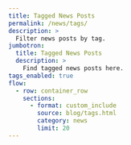 ```yaml
---
title: Tagged News Posts
permalink: /news/tags/
description: >
  Filter news posts by tag.
jumbotron:
  title: Tagged News Posts
  description: >
    Find tagged news posts here.
tags_enabled: true
flow:
  - row: container_row
    sections:
      - format: custom_include
        source: blog/tags.html
        category: news
        limit: 20
---
```


